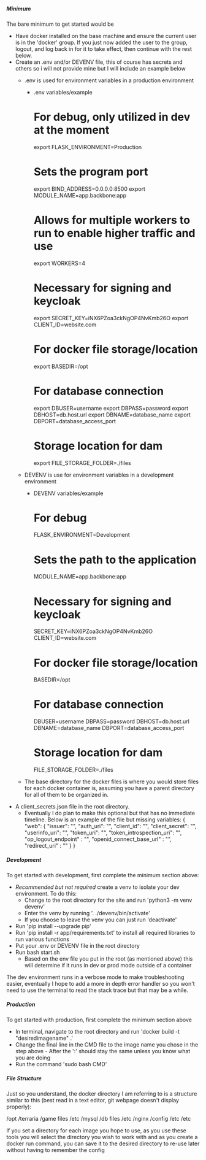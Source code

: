 ##### Minimum #####

The bare minimum to get started would be 
- Have docker installed on the base machine and ensure the current user is in the 'docker' group. If you just now added the user to the group, logout, and log back in for it to take effect, then continue with the rest below.
- Create an .env and/or DEVENV file, this of course has secrets and others so i will not provide mine but I will include an example below
	- .env is used for environment variables in a production environment
		- .env variables/example
			# For debug, only utilized in dev at the moment
			export FLASK_ENVIRONMENT=Production

			# Sets the program port 
			export BIND_ADDRESS=0.0.0.0:8500
			export MODULE_NAME=app.backbone:app

			# Allows for multiple workers to run to enable higher traffic and use
			export WORKERS=4

			# Necessary for signing and keycloak
			export SECRET_KEY=iNX6PZoa3ckNgOP4NvKmb26O
			export CLIENT_ID=website.com

			# For docker file storage/location
			export BASEDIR=/opt
			# For database connection
			export DBUSER=username
			export DBPASS=password
			export DBHOST=db.host.url
			export DBNAME=database_name
			export DBPORT=database_access_port

			# Storage location for dam
			export FILE_STORAGE_FOLDER=./files

	- DEVENV is use for environment variables in a development environment
		- DEVENV variables/example
			# For debug
			FLASK_ENVIRONMENT=Development

			# Sets the path to the application
			MODULE_NAME=app.backbone:app

			# Necessary for signing and keycloak
			SECRET_KEY=iNX6PZoa3ckNgOP4NvKmb26O
			CLIENT_ID=website.com

			# For docker file storage/location
			BASEDIR=/opt

			# For database connection
			DBUSER=username
			DBPASS=password
			DBHOST=db.host.url
			DBNAME=database_name
			DBPORT=database_access_port

			# Storage location for dam
			FILE_STORAGE_FOLDER=./files

	- The base directory for the docker files is where you would store files for each docker container is, assuming you have a parent directory for all of them to be organized in.
- A client_secrets.json file in the root directory. 
	- Eventually I do plan to make this optional but that has no immediate timeline. Below is an example of the file but missing variables:
	{
	    "web": {
	        "issuer": "",
	        "auth_uri": "",
	        "client_id": "",
	        "client_secret": "",
	        "userinfo_uri": "",
	        "token_uri": "",
	        "token_introspection_uri": "",
	        "op_logout_endpoint" : "",
	        "openid_connect_base_url" : "",
	        "redirect_uri" : ""
	    }
	}



##### Development #####

To get started with development, first complete the minimum section above:
- *Recommended but not required* create a venv to isolate your dev environment. To do this:
	- Change to the root directory for the site and run 'python3 -m venv devenv'
	- Enter the venv by running '. ./devenv/bin/activate'
	- If you choose to leave the venv you can just run 'deactivate'
- Run 'pip install --upgrade pip'
- Run 'pip install -r app/requirements.txt' to install all required libraries to run various functions
- Put your .env or DEVENV file in the root directory
- Run bash start.sh
	- Based on the env file you put in the root (as mentioned above) this will determine if it runs in dev or prod mode outside of a container

The dev environment runs in a verbose mode to make troubleshooting easier, eventually I hope to add a more in depth error handler so you won't need to use the terminal to read the stack trace but that may be a while.



##### Production #####

To get started with production, first complete the minimum section above
- In terminal, navigate to the root directory and run 'docker build -t "desiredimagename" .'
- Change the final line in the CMD file to the image name you chose in the step above 
		- After the ':' should stay the same unless you know what you are doing
- Run the command 'sudo bash CMD'



##### File Structure #####

Just so you understand, the docker directory I am referring to is a structure similar to this (best read in a text editor, git webpage doesn't display properly):

/opt
	/terraria
		/game files
		/etc
	/mysql
		/db files
		/etc
	/nginx
		/config
		/etc
	/etc



If you set a directory for each image you hope to use, as you use these tools you will select the directory you wish to work with and as you create a docker run command, you can save it to the desired directory to re-use later
without having to remember the config
